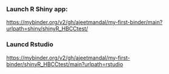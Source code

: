 ### Launch R Shiny app:
https://mybinder.org/v2/gh/ajeetmandal/my-first-binder/main?urlpath=shiny/shinyR_HBCCtest/

### Launcd Rstudio
https://mybinder.org/v2/gh/ajeetmandal/my-first-binder/shinyR_HBCCtest/main?urlpath=rstudio
